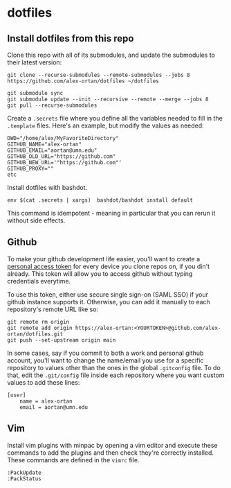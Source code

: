 # dotfiles

## Install dotfiles from this repo

Clone this repo with all of its submodules, and update the submodules to their latest version:
```
git clone --recurse-submodules --remote-submodules --jobs 8 https://github.com/alex-ortan/dotfiles ~/dotfiles

git submodule sync
git submodule update --init --recursive --remote --merge --jobs 8
git pull --recurse-submodules
```

Create a `.secrets` file where you define all the variables needed to fill in the `.template` files. Here's an example, but modify the values as needed:
```
DWD="/home/alex/MyFavoriteDirectory"
GITHUB_NAME="alex-ortan"
GITHUB_EMAIL="aortan@umn.edu"
GITHUB_OLD_URL="https://github.com"
GITHUB_NEW_URL='"https://github.com"'
GITHUB_PROXY=""
etc
```

Install dotfiles with bashdot.
```
env $(cat .secrets | xargs)  bashdot/bashdot install default
```

This command is idempotent - meaning in particular that you can rerun it without side effects.


## Github

To make your github development life easier, you'll want to create a [personal access token](https://docs.github.com/en/authentication/keeping-your-account-and-data-secure/creating-a-personal-access-token) for every device you clone repos on, if you din't already. This token will allow you to access github without typing credentials everytime.

To use this token, either use secure single sign-on (SAML SSO) if your github instance supports it. Otherwise, you can add it manually to each repository's remote URL like so:

```
git remote rm origin
git remote add origin https://alex-ortan:<YOURTOKEN>@github.com/alex-ortan/dotfiles.git
git push --set-upstream origin main
```

In some cases, say if you commit to both a work and personal github account, you'll want to change the name/email you use for a specific repository to values other than the ones in the global `.gitconfig` file. To do that, edit the `.git/config` file inside each repository where you want custom values to add these lines:
```
[user]
    name = alex-ortan
    email = aortan@umn.edu
```

## Vim

Install vim plugins with minpac by opening a vim editor and execute these commands to add the plugins and then check they're correctly installed. These commands are defined in the `vimrc` file.
```
:PackUpdate
:PackStatus
```

